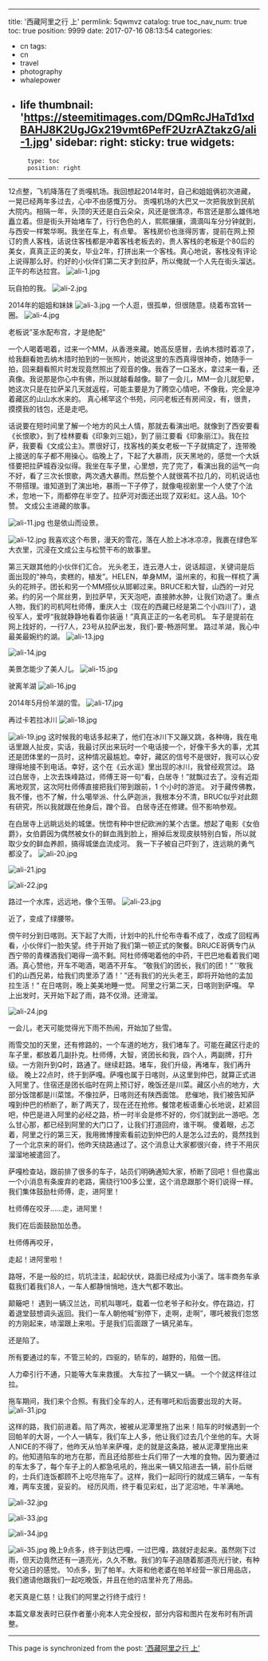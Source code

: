
---
title: '西藏阿里之行 上'
permlink: 5qwmvz
catalog: true
toc_nav_num: true
toc: true
position: 9999
date: 2017-07-16 08:13:54
categories:
- cn
tags:
- cn
- travel
- photography
- whalepower
- life
thumbnail: 'https://steemitimages.com/DQmRcJHaTd1xdBAHJ8K2UgJGx219vmt6PefF2UzrAZtakzG/ali-1.jpg'
sidebar:
    right:
        sticky: true
widgets:
    -
        type: toc
        position: right
---


12点整，飞机降落在了贡嘎机场。我回想起2014年时，自己和姐姐俩初次进藏，一晃已经两年多过去，心中不由感慨万分。
  贡嘎机场的大巴又一次把我放到民航大院内。相隔一年，头顶的天还是白云朵朵，风还是很清凉，布宫还是那么雄伟地矗立着。但是街头开始堵车了，行行色色的人，熙熙攘攘，滴滴叫车分分钟就到，与西安一样繁华啊。我坐在车上，有点晕。
客栈房价也涨得厉害，提前在网上预订的贵人客栈，话说住客栈都是冲着客栈老板去的，贵人客栈的老板是个80后的美女，真真正正的美女，毕业2年，打拼出来一个客栈。真心地说，客栈没有评论上说得那么好。约好的小伙伴们第二天才到拉萨，所以俺就一个人先在街头溜达。
正午的布达拉宫。
![ali-1.jpg](https://steemitimages.com/DQmRcJHaTd1xdBAHJ8K2UgJGx219vmt6PefF2UzrAZtakzG/ali-1.jpg)

玩自拍的我。
![ali-2.jpg](https://steemitimages.com/DQmSiiMx96UAyzE3WTTanBVwZJSQxXAeoXRaYGQELEnWLqk/ali-2.jpg)

2014年的姐姐和妹妹
![ali-3.jpg](https://steemitimages.com/DQmb1LtLBuvvAXDWHTyYcQLBsCExEnGz13wCr5AR5L9Zbjv/ali-3.jpg)
一个人逛，很孤单，但很随意。绕着布宫转一圈。
![ali-4.jpg](https://steemitimages.com/DQme6nHhsq8uhM4nsnczwyAjPQXEyHNYRgrKK3fg7AwR3z7/ali-4.jpg)


老板说”圣水配布宫，才是绝配“

一个人喝着喝着，过来一个MM，从香港来藏。她高反感冒，去纳木措时着凉了，给我翻看她去纳木措时拍到的一张照片，她说这里的东西真得很神奇，她随手一拍，回来翻看照片时发现竟然照出了观音的像。我吞了一口圣水，拿过来一看，还真像。我说那是你心中有佛，所以就越看越像。聊了一会儿，MM一会儿就犯晕，她这次只是在拉萨呆几天就返程，可能主要是为了腾空心情吧，不像我，完全是冲着藏区的山山水水来的。
真心稀罕这个书苑，问问老板还有房间没，有，很贵，摸摸我的钱包，还是走吧。

话说要在短时间里了解一个地方的风土人情，那就去看演出吧。就像到了西安要看《长恨歌》，到了桂林要看《印象刘三姐》，到了丽江要看《印象丽江》。我在拉萨，我要看《文成公主》。票很好订，找客栈的美女老板一下子就搞定了，连带晚上接送的车子都不用操心。临晚上了，下起了大暴雨，灰天黑地的，感觉一个大妖怪要把拉萨城吞没似得。我坐在车子里，心里想，完了完了，看演出我的运气一向不好，看了三次长恨歌，两次遇大暴雨。然后整个人就很蔫不拉几的，司机说话也不带搭理。谁知道到了演出地，暴雨一下子停了，就像电视剧里一个人使了个法术，忽地一下，雨都停在半空了。拉萨河对面还出现了双彩虹。这人品。10个赞。
文成公主进藏的故事。


![ali-11.jpg](https://steemitimages.com/DQmeY76wQQx63rNAw6C5ENzmUtFQBfL19A6Vf6TigmjMhAt/ali-11.jpg)
也是依山而设景。


![ali-12.jpg](https://steemitimages.com/DQme67RMdaSXtUMTb5AbP3HaHANmcnanU97tvwy1zNQaYpB/ali-12.jpg)
我喜欢这个布景，漫天的雪花，落在人脸上冰冰凉凉，我裹在绿色军大衣里，沉浸在文成公主与松赞干布的故事里。


第三天跟其他的小伙伴们汇合。
光头老王，连云港人士，说话超逗，关键词是后面出现的“神鸟，卖糕的，植发”。HELEN，单身MM，温州来的，和我一样梳了满头的花辫子。团长和另一个MM搭伙从邯郸过来。BRUCE和大智，山西的一对兄弟。约的另一个屌丝男，到拉萨早，天天泡吧，直接肺水肿，让我们劝退了。重点人物，我们的司机阿杜师傅，重庆人士（现在的西藏已经是第二个小四川了），退役军人，爱哼“我就静静地看着你装逼！”真真正正的一名老司机。
车子是提前在网上找好的，一行7人，23号从拉萨出发，我们-要-畅游阿里。
路过羊湖，我心中最美最婉约的湖。
![ali-13.jpg](https://steemitimages.com/DQmWpYfngWMMTJ4ywTZduYbQGFKgEv1QpMFM1U1b6ysw67w/ali-13.jpg)

![ali-14.jpg](https://steemitimages.com/DQmWpYfngWMMTJ4ywTZduYbQGFKgEv1QpMFM1U1b6ysw67w/ali-14.jpg)

美景怎能少了美人儿。
![ali-15.jpg](https://steemitimages.com/DQmNQ4qrbfQQt6YFkD4563sFyBn4EWer2yNLtYn9FQEa9bs/ali-15.jpg)


驶离羊湖
![ali-16.jpg](https://steemitimages.com/DQmYmGKPbjrqBD5yMJAtYfu3nt5jMjq3mD4JWU5y2BMPWBZ/ali-16.jpg)

2014年5月份羊湖的雪。
![ali-17.jpg](https://steemitimages.com/DQmcN8Wsexf64X4Dof2eXcXkc9VFAPG3jJGJhHHDY3gWEzV/ali-17.jpg)

再过卡若拉冰川
![ali-18.jpg](https://steemitimages.com/DQmTLbE924xHAHRDsGqS4W3kbxZy98AMGJVNQwwd3GPnbV3/ali-18.jpg)




![ali-19.jpg](https://steemitimages.com/DQmXT2ccVLA8rvpmDUgNEXmL2k4ZfSW3DbTofw5TS8EAwg4/ali-19.jpg)
这时候我的电话多起来了，他们在冰川下又蹦又跳，各种嗨，我在电话里跟人扯皮，实话，我最讨厌出来玩时一个电话接一个，好像干多大的事，尤其还是团体里的一员时，这种情况最尴尬。幸好，藏区的信号不是很好，我可以心安理得地接不到电话。幸好，这个在《云水谣》里出现的冰川，我曾经观赏过。
路过白居寺，上次去珠峰路过，师傅王哥一句“看，白居寺！”就飘过去了。没有近距离地观赏，这次阿杜师傅直接把我们带到跟前，1 个小时的游览。
对于藏传佛教，我不懂，也不了解，什么噶举派、什么萨迦派，我根本分不清，BRUC似乎对此颇有研究，所以我就跟在他身后，蹭个音。
白居寺还在修建。但不影响参观。


在白居寺上远眺远处的城堡。恍惚有种中世纪欧洲的某个古堡。想起了电影《女伯爵》，女伯爵因为偶然被女仆的鲜血溅到脸上，擦掉后发现皮肤特别白皙，所以就取少女的鲜血养颜，搞得城堡血流成河。
我一下子被自己吓到了，连远眺的勇气都没了。
![ali-20.jpg](https://steemitimages.com/DQmdT344Jz5LLnjvcrgoXfnAaebWwJAz6ty49mfWnWJw21i/ali-20.jpg)

![ali-21.jpg](https://steemitimages.com/DQmPhjFXSgV7baZZC8EauJhTqDg32Ph1Bhkgrj6nwitXaVu/ali-21.jpg)

![ali-22.jpg](https://steemitimages.com/DQmTXNPbBtTPNFyy8cpMpcfqo7347hAFojbh6NSPYM7ETAo/ali-22.jpg)

路过一个水库，远远地，像个玉带。
![ali-23.jpg](https://steemitimages.com/DQmdhvSghM8L6bjAzncdKtDTcmbTXybjXybDDxUDNqe2EF1/ali-23.jpg)

近了，变成了绿腰带。

傍午时分到日喀则。天下起了大雨，计划中的扎什伦布寺看不成了，改成了回程再看，小伙伴们一脸失望。终于开始了我们第一顿正式的聚餐。BRUCE哥俩专门从西宁带的青稞酒我们喝得一滴不剩。阿杜师傅喝着他的中药，干巴巴地看着我们喝酒。真心赞他，开车不喝酒，喝酒不开车。
”敬我们的团长，我们的团！“
''敬我们的山西兄弟，给我们肉里添了酒！'
”还有我们的光头老王，即将开始他的孟加拉生活！“
在日喀则，晚上美美地睡一觉。
阿里之行第二天，日喀则到萨嘎。
早上出发时，天开始下起了雨，路不仅滑。还滑溜。

![ali-24.jpg](https://steemitimages.com/DQmfVT3Ubx7NinSsnVe572tXk3f7BA1QNErRUuRTScsqmEj/ali-24.jpg)


一会儿，老天可能觉得光下雨不热闹，开始加了些雪。

雨雪交加的天里，还有修路的，一个车道的地方，我们堵车了。可能在藏区行走的车子里，都放着几副扑克。杜师傅，大智，贤团长和我，四个人，两副牌，打升级。一方刚升到Q时，路通了。继续赶路。堵车，我们升级，再堵车，我们再升级。
晚上22点时，终于到萨嘎。萨嘎也属于日喀则，从这里到仲巴，就算正式进入阿里了。住宿还是团长临时在网上预订好，晚饭还是川菜。藏区小点的地方，大部分饭馆都是川菜馆。不像拉萨，日喀则还有陕西面馆。
悲催地，我们被告知萨嘎到仲巴的桥断了，断了两天了，现在还在抢修。餐馆老板语重心长地说，赶紧回吧，仲巴是进入阿里的必经之路，桥一时半会是修不好的，你们就到此一游吧。怎么甘心那，都已经到阿里的大门口了，让我们打道回府，谁干啊。
傻着眼，忐忑着，阿里之行的第三天，我用微博搜索看前边到仲巴的人是怎么过去的，竟然找到了一个北京来的哥们，他昨天绕路通过了。这个消息让大家都很兴奋，终于不用灰溜溜地被遣回了。

萨嘎检查站，跟前排了很多的车子，站员们明确通知大家，桥断了回吧！但也露出一个小消息有条废弃的老路，需绕行100多公里，这个消息跟那个哥们说得一样。我们集体鼓励杜师傅，走，进阿里！

杜师傅在咬牙……走，进阿里！

我们在后面鼓励加怂恿。

杜师傅再咬牙，

走起！进阿里啦！

路呀，不是一般的烂，坑坑洼洼，起起伏伏，路面已经成为小溪了。瑞丰商务车承载我们着我们8人，一车人都静悄悄地，连大气都不敢出。

颠簸吧！
遇到一辆汉兰达，司机叫哪吒，载着一位老爷子和孙女。停在路边，打着退堂鼓想调头返回。我们一车人朝他喊“别停下，走啊，走啊”，哪吒被我们忽悠的方刚起来，哧溜跟上来啦。于是我们后面跟了一辆兄弟车。

还是陷了。

所有要通过的车，不管三轮的，四驱的，轿车的，越野的，陷做一团。

人力牵引行不通，只能等大车来救援。
大车拉了一辆又一辆。
一个个就这样往过拉。


拖车期间，我们来个合照。有我们全车的人，还有哪吒和后面要出现的大哥。
![ali-31.jpg](https://steemitimages.com/DQmTGtdGiM6KBinSWVYcnL6WA5vUYeQutGB5ehcdF4utuTq/ali-31.jpg)



这样的路，我们前进着。陷了两次，被被从泥潭里拖了出来！陷车的时候遇到一个回帕羊的大哥，一个人一辆车，我们车上人多，他让我们过去几个坐他的车。大哥人NICE的不得了，他昨天从怕羊来萨嘎，走的就是这条路，被从泥潭里拖出来的。他知道陷车的地方在那，而且还给那些士兵们带了一大堆的食物。因为要通过的车太多了，每个车子上的人都急吼吼的，拖出来一辆又陷进去一辆，前仆后继的，士兵们连饭都顾不上吃尽拖车了。这样，我们一起同行的就成三辆车，一车有难，两车支援，妥妥的。
经历风雨，终于看见彩虹，出了泥沼地，牛羊满地。

![ali-32.jpg](https://steemitimages.com/DQmYTRpteRQVEAwCFDxRWVBFse88QAQ12M211ML9qZsKHaS/ali-32.jpg)

![ali-33.jpg](https://steemitimages.com/DQmWp3N5LPtxdQRUT6KgXR48c98qGR9z5yDJWewx6JBuKgZ/ali-33.jpg)

![ali-34.jpg](https://steemitimages.com/DQmdnUAr2PMow1PxcVsDUFQbUYX89n3H5L3nEwoQ6Kk32Za/ali-34.jpg)

![ali-35.jpg](https://steemitimages.com/DQmcPiE6LwDbyfwq57nU5EPLcCEx7yJ4Ma2Ffe7QNh7FkE6/ali-35.jpg)
晚上9点多，终于到达巴嘎，一过巴嘎，路就好走起来。虽然刚下过雨，但天边竟然还有一道亮光，久久不散。我们的车子追随着那道亮光行驶，有种夸父追日的感觉。
10点多，到了帕羊。大哥和他老婆在帕羊经营一家日用品店，我们邀请他跟我们一起吃晚饭，并且在他的店里补充了用品。

老天真是仁慈！让我们的阿里之行终于成行！

本篇文章发表时已获作者董小宛本人完全授权，部分内容和图片在发布时有所调整。

- - -

This page is synchronized from the post: ['西藏阿里之行 上'](https://steemit.com/@rivalhw/5qwmvz)
